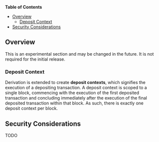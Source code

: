 <!-- START doctoc generated TOC please keep comment here to allow auto update -->
<!-- DON'T EDIT THIS SECTION, INSTEAD RE-RUN doctoc TO UPDATE -->
**Table of Contents**

- [Overview](#overview)
  - [Deposit Context](#deposit-context)
- [Security Considerations](#security-considerations)

<!-- END doctoc generated TOC please keep comment here to allow auto update -->

## Overview 

This is an experimental section and may be changed in the future. It is not required
for the initial release.

### Deposit Context

Derivation is extended to create **deposit contexts**, which signifies the execution of a depositing transaction. A deposit context is scoped to a single block, commencing with the execution of the first deposited transaction and concluding immediately after the execution of the final deposited transaction within that block. As such, there is exactly one deposit context per block.

## Security Considerations

TODO
